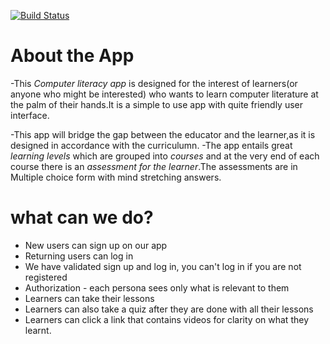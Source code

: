 [![Build Status](https://app.travis-ci.com/WeHaveJoy/computer_literacy.svg?branch=master)](https://app.travis-ci.com/WeHaveJoy/computer_literacy)


# About the App
 -This *Computer literacy app* is designed for the interest of learners(or anyone who might be    interested) 
  who wants to learn computer literature at the palm of their hands.It is a simple to use app with quite  friendly user interface.
    
 -This app will bridge the gap between the educator and the learner,as it is designed in accordance with the curriculumn.
 -The app entails great *learning levels* which are grouped into *courses* and at the very end of each course there is an *assessment for the learner*.The assessments are in Multiple choice form with mind stretching answers.



# what can we do?

 - New users can sign up on our app
 - Returning users can log in
 - We have validated sign up and log in, you can't log in if you are not registered
 - Authorization - each persona sees only what is relevant to them
 - Learners can take their lessons
 - Learners can also take a quiz after they are done with all their lessons
 - Learners can click a link that contains videos for clarity on what they learnt.



